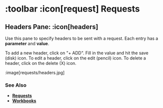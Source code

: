 # :toolbar :icon[request] Requests

## Headers Pane: :icon[headers]

Use this pane to specify headers to be sent with a request.  Each entry has a **parameter** and **value**.

To add a new header, click on "+ ADD".  Fill in the value and hit the save (disk) icon.  To edit a header, click on the edit (pencil) icon.  To delete a header, click on the delete (X) icon.

:image[requests/headers.jpg]

### See Also

* [**Requests**](help:requests)
* [**Workbooks**](help:workbooks)
